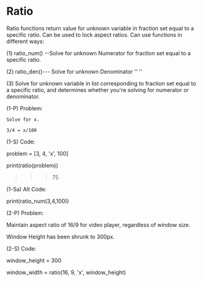 # Ratio
Ratio functions return value for unknown variable in fraction set equal to a specific ratio.
Can be used to lock aspect ratios. 
Can use functions in different ways: 

(1) ratio_num() --Solve for unknown Numerator for fraction set equal to a specific ratio.

(2) ratio_den()--- Solve for unknown Denominator '' '' 

(3) Solve for unknown variable in list corresponding to fraction set equal to a specific ratio, and determines whether you're solving for numerator or denominator.  

(1-P) Problem: 

    Solve for x. 

    3/4 = x/100 


(1-S) Code: 

  problem = [3, 4, 'x', 100] 

  print(ratio(problem)) 

  >>>75 


(1-Sa) Alt Code: 

  print(ratio_num(3,4,100))


(2-P) Problem: 

  Maintain aspect ratio of 16/9 for video player, regardless of window size.
  
  Window Height has been shrunk to 300px. 

(2-S) Code: 

  window_height = 300 
  
  window_width = ratio(16, 9, 'x', window_height)
